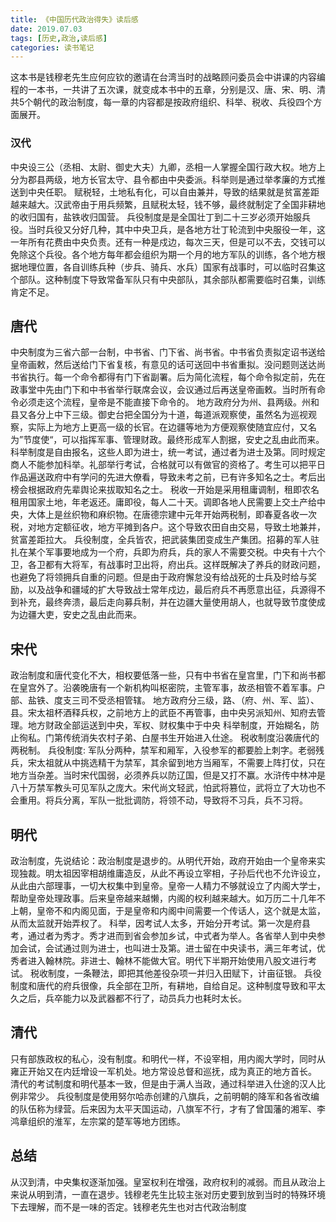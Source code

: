 ```yaml
---
title: 《中国历代政治得失》读后感
date: 2019.07.03
tags: [历史,政治,读后感]
categories: 读书笔记
---
```

这本书是钱穆老先生应何应钦的邀请在台湾当时的战略顾问委员会中讲课的内容编程的一本书，一共讲了五次课，就变成本书中的五章，分别是汉、唐、宋、明、清共5个朝代的政治制度，每一章的内容都是按政府组织、科举、税收、兵役四个方面展开。
<!--more-->
### 汉代
中央设三公（丞相、太尉、御史大夫）九卿，丞相一人掌握全国行政大权。地方上分为郡县两级，地方长官太守、县令都由中央委派。科举则是通过举孝廉的方式推送到中央任职。
赋税轻，土地私有化，可以自由兼并，导致的结果就是贫富差距越来越大。汉武帝由于用兵频繁，且赋税太轻，钱不够，最终就制定了全国非耕地的收归国有，盐铁收归国营。
兵役制度是是全国壮丁到二十三岁必须开始服兵役。当时兵役又分好几种，其中中央卫兵，是各地方壮丁轮流到中央服役一年，这一年所有花费由中央负责。还有一种是戍边，每次三天，但是可以不去，交钱可以免除这个兵役。各个地方每年都会组织为期一个月的地方军队的训练，各个地方根据地理位置，各自训练兵种（步兵、骑兵、水兵）国家有战事时，可以临时召集这个部队。这种制度下导致常备军队只有中央部队，其余部队都需要临时召集，训练肯定不足。

## 唐代
中央制度为三省六部一台制，中书省、门下省、尚书省。中书省负责拟定诏书送给皇帝画敕，然后送给门下省复核，有意见的话可送回中书省重拟。没问题则送达尚书省执行。每一个命令都得有门下省副署。后为简化流程，每个命令拟定前，先在政事堂中先由门下和中书省举行联席会议，会议通过后再送皇帝画敕。当时所有命令必须走这个流程，皇帝是不能直接下命令的。
地方政府分为州、县两级。州和县又各分上中下三级。御史台把全国分为十道，每道派观察使，虽然名为巡视观察，实际上为地方上更高一级的长官。在边疆等地为方便观察使随宜应付，又名为”节度使“，可以指挥军事、管理财政。最终形成军人割据，安史之乱由此而来。
科举制度是自由报名，这些人即为进士，统一考试，通过者为进士及第。同时规定商人不能参加科举。礼部举行考试，合格就可以有做官的资格了。考生可以把平日作品遍送政府中有学问的先进大僚看，导致未考之前，已有许多知名之士。考后出榜会根据政府先辈舆论来拔取知名之士。
税收一开始是采用租庸调制，租即农名租用国家土地，年老返还。庸即役，每人二十天。调即各地人民需要上交土产给中央，大体上是丝织物和麻织物。在唐德宗建中元年开始两税制，即春夏各收一次税，对地方定额征收，地方平摊到各户。这个导致农田自由交易，导致土地兼并，贫富差距拉大。
兵役制度，全兵皆农，把武装集团变成生产集团。招募的军人驻扎在某个军事要地成为一个府，兵即为府兵，兵的家人不需要交税。中央有十六个卫，各卫都有大将军，有战事时卫出将，府出兵。这样既解决了养兵的财政问题，也避免了将领拥兵自重的问题。但是由于政府懈怠没有给战死的士兵及时给与奖励，以及战争和疆域的扩大导致战士常年戍边，最后府兵不再愿意出征，兵源得不到补充，最终奔溃，最后走向募兵制，并在边疆大量使用胡人，也就导致节度使成为边疆大吏，安史之乱由此而来。

## 宋代
政治制度和唐代变化不大，相权要低落一些，只有中书省在皇宫里，门下和尚书都在皇宫外了。沿袭晚唐有一个新机构叫枢密院，主管军事，故丞相管不着军事。户部、盐铁、度支三司不受丞相管辖。
地方政府分三级，路、（府、州、军、监）、县。宋太祖杯酒释兵权，之前地方上的武臣不再管事，由中央另派知州、知府去管理。地方财政全部运送到中央，军权、财权集中于中央
科举制度，开始糊名，防止徇私。门第传统消失农村子弟、白屋书生开始进入仕途。
税收制度沿袭唐代的两税制。
兵役制度: 军队分两种，禁军和厢军，入役参军的都要脸上刺字。老弱残兵，宋太祖就从中挑选精干为禁军，其余留到地方当厢军，不需要上阵打仗，只在地方当杂差。当时宋代国弱，必须养兵以防辽国，但是又打不赢。水浒传中林冲是八十万禁军教头可见军队之庞大。宋代尚文轻武，怕武将篡位，武将立了大功也不会重用。将兵分离，军队一批批调防，将领不动，导致将不习兵，兵不习将。

## 明代
政治制度，先说结论：政治制度是退步的。从明代开始，政府开始由一个皇帝来实现独裁。明太祖因宰相胡维庸造反，从此不再设立宰相，子孙后代也不允许设立，从此由六部理事，一切大权集中到皇帝。皇帝一人精力不够就设立了内阁大学士，帮助皇帝处理政事。后来皇帝越来越懒，内阁的权利越来越大。如万历二十几年不上朝，皇帝不和内阁见面，于是皇帝和内阁中间需要一个传话人，这个就是太监，从而太监就开始弄权了。
科举，因考试人太多，开始分开考试。第一次是府县考，通过者为秀才。秀才进而到省会参加乡试，中式者为举人。各省举人到中央参加会试，会试通过则为进士，也叫进士及第。进士留在中央读书，满三年考试，优秀者进入翰林院。非进士、翰林不能做大官。明代下半期开始使用八股文进行考试。
税收制度，一条鞭法，即把其他差役杂项一并归入田赋下，计亩征银。
兵役制度和唐代的府兵很像，兵全部在卫所，有耕地，自给自足。这种制度导致和平太久之后，兵卒能力以及武器都不行了，动员兵力也耗时太长。

## 清代
只有部族政权的私心，没有制度。和明代一样，不设宰相，用内阁大学时，同时从雍正开始又在内廷增设一军机处。地方常设总督和巡抚，成为真正的地方首长。
清代的考试制度和明代基本一致，但是由于满人当政，通过科举进入仕途的汉人比例非常少。
兵役制度是使用努尔哈赤创建的八旗兵，之前明朝的降军和各省改编的队伍称为绿营。后来因为太平天国运动，八旗军不行，才有了曾国藩的湘军、李鸿章组织的淮军，左宗棠的楚军等地方团练。
## 总结
从汉到清，中央集权逐渐加强。皇室权利在增强，政府权利的减弱。而且从政治上来说从明到清，一直在退步。钱穆老先生比较主张对历史要到放到当时的特殊环境下去理解，而不是一味的否定。钱穆老先生也对古代政治制度
